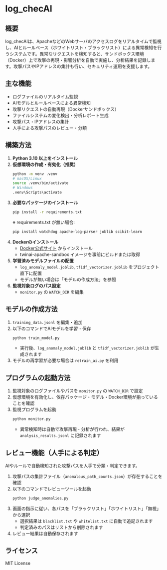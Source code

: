 # log_checAI

## 概要
log_checAIは、ApacheなどのWebサーバのアクセスログをリアルタイムで監視し、AIとルールベース（ホワイトリスト・ブラックリスト）による異常検知を行うシステムです。異常なリクエストを検知すると、サンドボックス環境（Docker）上で攻撃の再現・影響分析を自動で実施し、分析結果を記録します。攻撃パスやIPアドレスの集計も行い、セキュリティ運用を支援します。

## 主な機能
- ログファイルのリアルタイム監視
- AIモデルとルールベースによる異常検知
- 攻撃リクエストの自動再現（Dockerサンドボックス）
- ファイルシステムの変化検出・分析レポート生成
- 攻撃パス・IPアドレスの集計
- 人手による攻撃パスのレビュー・分類

## 構築方法
1. **Python 3.10 以上をインストール**
2. **仮想環境の作成・有効化（推奨）**
   ```bash
   python -m venv .venv
   # macOS/Linux
   source .venv/bin/activate
   # Windows
   .venv\Scripts\activate
   ```
3. **必要なパッケージのインストール**
   ```bash
   pip install -r requirements.txt
   ```
   ※ requirements.txt が無い場合:
   ```bash
   pip install watchdog apache-log-parser joblib scikit-learn
   ```
4. **Dockerのインストール**
   - [Docker公式サイト](https://www.docker.com/) からインストール
   - twinai-apache-sandbox イメージを事前にビルドまたは取得
5. **学習済みモデルファイルの配置**
   - `log_anomaly_model.joblib`, `tfidf_vectorizer.joblib` をプロジェクト直下に配置
   - モデルが無い場合は「モデルの作成方法」を参照
6. **監視対象ログのパス設定**
   - `monitor.py` の `WATCH_DIR` を編集

## モデルの作成方法
1. `training_data.jsonl` を編集・追加
2. 以下のコマンドでAIモデルを学習・保存
   ```bash
   python train_model.py
   ```
   - 実行後、`log_anomaly_model.joblib` と `tfidf_vectorizer.joblib` が生成されます
3. モデルの再学習が必要な場合は `retrain_ai.py` を利用

## プログラムの起動方法
1. 監視対象のログファイルやパスを `monitor.py` の `WATCH_DIR` で設定
2. 仮想環境を有効化し、依存パッケージ・モデル・Docker環境が揃っていることを確認
3. 監視プログラムを起動
   ```bash
   python monitor.py
   ```
   - 異常検知時は自動で攻撃再現・分析が行われ、結果が `analysis_results.jsonl` に記録されます

## レビュー機能（人手による判定）
AIやルールで自動検知された攻撃パスを人手で分類・判定できます。

1. 攻撃パスの集計ファイル（`anomalous_path_counts.json`）が存在することを確認
2. 以下のコマンドでレビューツールを起動
   ```bash
   python judge_anomalies.py
   ```
3. 画面の指示に従い、各パスを「ブラックリスト」「ホワイトリスト」「無視」から選択
   - 選択結果は `blacklist.txt` や `whitelist.txt` に自動で追記されます
   - 判定済みのパスはリストから削除されます
4. レビュー結果は自動保存されます

## ライセンス
MIT License 